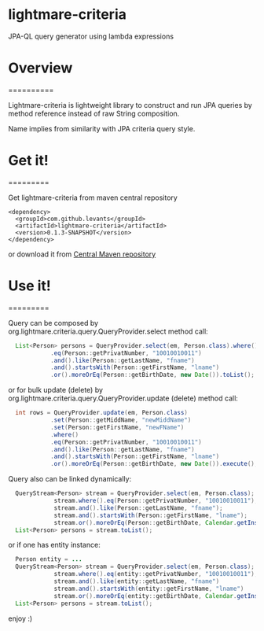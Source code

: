 lightmare-criteria
=========

JPA-QL query generator using lambda expressions

# Overview
==========

Lightmare-criteria is lightweight library to construct and run JPA queries by method reference instead of raw String composition.

Name implies from similarity with JPA criteria query style.

# Get it!
=========

Get lightmare-criteria from maven central repository

    <dependency>
      <groupId>com.github.levants</groupId>
      <artifactId>lightmare-criteria</artifactId>
      <version>0.1.3-SNAPSHOT</version>
    </dependency>
    
or download it from [Central Maven repository](https://oss.sonatype.org/content/repositories/snapshots/com/github/levants/lightmare/)

# Use it!
=========

Query can be composed by org.lightmare.criteria.query.QueryProvider.select method call:
```java
  List<Person> persons = QueryProvider.select(em, Person.class).where()
  			.eq(Person::getPrivatNumber, "10010010011")
		    .and().like(Person::getLastName, "fname")
		    .and().startsWith(Person::getFirstName, "lname")
		    .or().moreOrEq(Person::getBirthDate, new Date()).toList(); 
```	
or for bulk update (delete) by org.lightmare.criteria.query.QueryProvider.update (delete) method call:

```java
  int rows = QueryProvider.update(em, Person.class)
  			.set(Person::getMiddName, "newMiddName")
  			.set(Person::getFirstName, "newFName")
  			.where()
  			.eq(Person::getPrivatNumber, "10010010011")
		    .and().like(Person::getLastName, "fname")
		    .and().startsWith(Person::getFirstName, "lname")
		    .or().moreOrEq(Person::getBirthDate, new Date()).execute(); 
```	
Query also can be linked dynamically:
```java
  QueryStream<Person> stream = QueryProvider.select(em, Person.class);
  			 stream.where().eq(Person::getPrivatNumber, "10010010011");
		     stream.and().like(Person::getLastName, "fname");
		     stream.and().startsWith(Person::getFirstName, "lname");
		     stream.or().moreOrEq(Person::getBirthDate, Calendar.getInstance());
  List<Person> persons = stream.toList();
```	  
or if one has entity instance:
```java
  Person entity = ...
  QueryStream<Person> stream = QueryProvider.select(em, Person.class);
  			 stream.where().eq(entity::getPrivatNumber, "10010010011");
		     stream.and().like(entity::getLastName, "fname")
		     stream.and().startsWith(entity::getFirstName, "lname")
		     stream.or().moreOrEq(entity::getBirthDate, Calendar.getInstance());
  List<Person> persons = stream.toList();
```	
enjoy :)